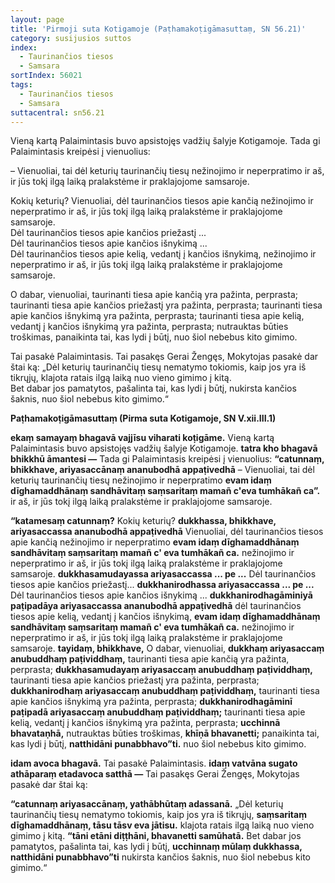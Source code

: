 ```yaml
---
layout: page
title: 'Pirmoji suta Kotigamoje (Paṭhamakoṭigāmasuttaṃ, SN 56.21)'
category: susijusios suttos
index:  
  - Taurinančios tiesos
  - Samsara
sortIndex: 56021
tags:
  - Taurinančios tiesos
  - Samsara
suttacentral: sn56.21
---
```

Vieną kartą Palaimintasis buvo apsistojęs vadžių šalyje Kotigamoje. Tada gi Palaimintasis kreipėsi į vienuolius:

– Vienuoliai, tai dėl keturių taurinančių tiesų nežinojimo ir neperpratimo ir aš, ir jūs tokį ilgą laiką pralakstėme ir praklajojome samsaroje.
 
Kokių keturių? Vienuoliai, dėl taurinančios tiesos apie kančią nežinojimo ir neperpratimo ir aš, ir jūs tokį ilgą laiką pralakstėme ir praklajojome samsaroje.<br/>
Dėl taurinančios tiesos apie kančios priežastį ...<br/>
Dėl taurinančios tiesos apie kančios išnykimą ...<br/>
Dėl taurinančios tiesos apie kelią, vedantį į kančios išnykimą, nežinojimo ir neperpratimo ir aš, ir jūs tokį ilgą laiką pralakstėme ir praklajojome samsaroje.

O dabar, vienuoliai, taurinanti tiesa apie kančią yra pažinta, perprasta; taurinanti tiesa apie kančios priežastį yra pažinta, perprasta; taurinanti tiesa apie kančios išnykimą yra pažinta, perprasta; taurinanti tiesa apie kelią, vedantį į kančios išnykimą yra pažinta, perprasta; nutrauktas būties troškimas, panaikinta tai, kas lydi į būtį, nuo šiol nebebus kito gimimo.

Tai pasakė Palaimintasis. Tai pasakęs Gerai Žengęs, Mokytojas pasakė dar štai ką:
„Dėl keturių taurinančių tiesų nematymo tokiomis, kaip jos yra iš tikrųjų,
klajota ratais ilgą laiką nuo vieno gimimo į kitą.  
Bet dabar jos pamatytos, pašalinta tai, kas lydi į būtį,
nukirsta kančios šaknis, nuo šiol nebebus kito gimimo.“

__Paṭhamakoṭigāmasuttaṃ (Pirma suta Kotigamoje, SN V.xii.III.1)__

__ekaṃ samayaṃ bhagavā vajjīsu viharati koṭigāme.__ Vieną kartą Palaimintasis buvo apsistojęs vadžių šalyje Kotigamoje. __tatra kho bhagavā bhikkhū āmantesi —__ Tada gi Palaimintasis kreipėsi į vienuolius:  __“catunnaṃ, bhikkhave, ariyasaccānaṃ ananubodhā appaṭivedhā__ – Vienuoliai, tai dėl keturių taurinančių tiesų nežinojimo ir neperpratimo __evam idaṃ dīghamaddhānaṃ sandhāvitaṃ saṃsaritaṃ mamañ c'eva tumhākañ ca”.__ ir aš, ir jūs tokį ilgą laiką pralakstėme ir praklajojome samsaroje.

__“katamesaṃ catunnaṃ?__ Kokių keturių? __dukkhassa, bhikkhave, ariyasaccassa ananubodhā appaṭivedhā__ Vienuoliai, dėl taurinančios tiesos apie kančią nežinojimo ir neperpratimo __evam idaṃ dīghamaddhānaṃ sandhāvitaṃ saṃsaritaṃ mamañ c' eva tumhākañ ca.__ nežinojimo ir neperpratimo ir aš, ir jūs tokį ilgą laiką pralakstėme ir praklajojome samsaroje. __dukkhasamudayassa ariyasaccassa ... pe ...__ Dėl taurinančios tiesos apie kančios priežastį... __dukkhanirodhassa ariyasaccassa ... pe ...__ Dėl taurinančios tiesos apie kančios išnykimą ... __dukkhanirodhagāminiyā paṭipadāya ariyasaccassa ananubodhā appaṭivedhā__ dėl taurinančios tiesos apie kelią, vedantį į kančios išnykimą, __evam idaṃ dīghamaddhānaṃ sandhāvitaṃ saṃsaritaṃ mamañ c' eva tumhākañ ca.__ nežinojimo ir neperpratimo ir aš, ir jūs tokį ilgą laiką pralakstėme ir praklajojome samsaroje. __tayidaṃ, bhikkhave,__ O dabar, vienuoliai, __dukkhaṃ ariyasaccaṃ anubuddhaṃ paṭividdhaṃ,__ taurinanti tiesa apie kančią yra pažinta, perprasta; __dukkhasamudayaṃ ariyasaccaṃ anubuddhaṃ paṭividdhaṃ,__ taurinanti tiesa apie kančios priežastį yra pažinta, perprasta; __dukkhanirodhaṃ ariyasaccaṃ anubuddhaṃ paṭividdhaṃ,__ taurinanti tiesa apie kančios išnykimą yra pažinta, perprasta; __dukkhanirodhagāminī paṭipadā ariyasaccaṃ anubuddhaṃ paṭividdhaṃ;__ taurinanti tiesa apie kelią, vedantį į kančios išnykimą yra pažinta, perprasta; __ucchinnā bhavataṇhā,__ nutrauktas būties troškimas, __khīṇā bhavanetti;__ panaikinta tai, kas lydi į būtį, __natthidāni punabbhavo”ti.__ nuo šiol nebebus kito gimimo.

__idam avoca bhagavā.__ Tai pasakė Palaimintasis. __idaṃ vatvāna sugato athāparaṃ etadavoca satthā —__ Tai pasakęs Gerai Žengęs, Mokytojas pasakė dar štai ką:

__“catunnaṃ ariyasaccānaṃ, yathābhūtaṃ adassanā.__
„Dėl keturių taurinančių tiesų nematymo tokiomis, kaip jos yra iš tikrųjų,
__saṃsaritaṃ dīghamaddhānaṃ, tāsu tāsv eva jātisu.__
klajota ratais ilgą laiką nuo vieno gimimo į kitą.
__“tāni etāni diṭṭhāni, bhavanetti samūhatā.__
Bet dabar jos pamatytos, pašalinta tai, kas lydi į būtį,
__ucchinnaṃ mūlaṃ dukkhassa, natthidāni punabbhavo”ti__
nukirsta kančios šaknis, nuo šiol nebebus kito gimimo.“